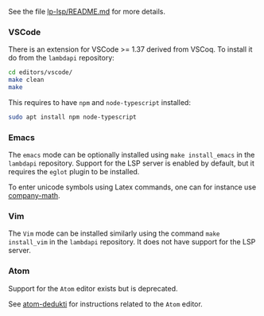 See the file [lp-lsp/README.md](../../lp-lsp/README.md) for more details.

### VSCode

There is an extension for VSCode >= 1.37 derived from VSCoq. To
install it do from the `lambdapi` repository:

```bash
cd editors/vscode/
make clean
make
```

This requires to have `npm` and `node-typescript` installed:

```bash
sudo apt install npm node-typescript
```

### Emacs

The `emacs` mode can be optionally installed using `make install_emacs` in the
`lambdapi` repository.  Support for the LSP server is enabled by default,  but
it requires the `eglot` plugin to be installed.

To enter unicode symbols using Latex commands, one can for instance use [company-math](https://github.com/vspinu/company-math).

### Vim

The `Vim` mode can be installed similarly using the command `make install_vim`
in the `lambdapi` repository. It does not have support for the LSP server.

### Atom

Support for the `Atom` editor exists but is deprecated.

See [atom-dedukti](https://github.com/Deducteam/atom-dedukti) for instructions
related to the `Atom` editor.
